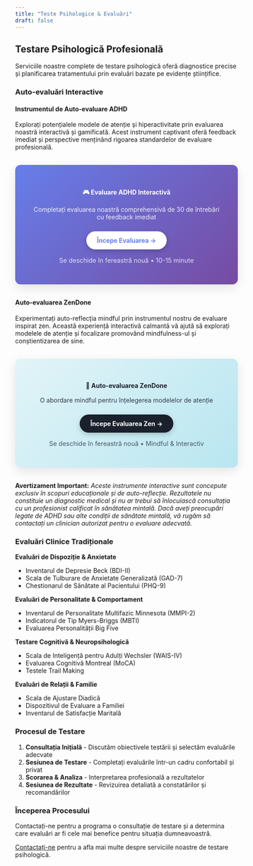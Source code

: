 ```yaml
---
title: "Teste Psihologice & Evaluări"
draft: false
---
```


## Testare Psihologică Profesională

Serviciile noastre complete de testare psihologică oferă diagnostice precise și planificarea tratamentului prin evaluări bazate pe evidențe științifice.

### Auto-evaluări Interactive

#### Instrumentul de Auto-evaluare ADHD
Explorați potențialele modele de atenție și hiperactivitate prin evaluarea noastră interactivă și gamificată. Acest instrument captivant oferă feedback imediat și perspective menținând rigoarea standardelor de evaluare profesională.

<div style="text-align: center; margin: 2rem 0; padding: 2rem; background: linear-gradient(135deg, #667eea 0%, #764ba2 100%); border-radius: 12px; box-shadow: 0 8px 24px rgba(0,0,0,0.1);">
    <h4 style="color: white; margin-bottom: 1rem;">🎮 Evaluare ADHD Interactivă</h4>
    <p style="color: rgba(255,255,255,0.9); margin-bottom: 1.5rem;">Completați evaluarea noastră comprehensivă de 30 de întrebări cu feedback imediat</p>
    <a href="/games/adhd-assessment-ro.html" target="_blank" style="display: inline-block; background: white; color: #667eea; padding: 12px 24px; border-radius: 25px; text-decoration: none; font-weight: bold; transition: transform 0.2s; box-shadow: 0 4px 12px rgba(0,0,0,0.2);">
        Începe Evaluarea →
    </a>
    <p style="color: rgba(255,255,255,0.8); font-size: 0.9rem; margin-top: 1rem;">Se deschide în fereastră nouă • 10-15 minute</p>
</div>

#### Auto-evaluarea ZenDone  
Experimentați auto-reflecția mindful prin instrumentul nostru de evaluare inspirat zen. Această experiență interactivă calmantă vă ajută să explorați modelele de atenție și focalizare promovând mindfulness-ul și conștientizarea de sine.

<div style="text-align: center; margin: 2rem 0; padding: 2rem; background: linear-gradient(135deg, #e2f4f8 0%, #b8e6f0 100%); border-radius: 12px; box-shadow: 0 8px 24px rgba(0,0,0,0.1);">
    <h4 style="color: #1a202c; margin-bottom: 1rem;">🧘 Auto-evaluarea ZenDone</h4>
    <p style="color: #2d3748; margin-bottom: 1.5rem;">O abordare mindful pentru înțelegerea modelelor de atenție</p>
    <a href="/games/adhd-game-9-ro.html" target="_blank" style="display: inline-block; background: #1a202c; color: white; padding: 12px 24px; border-radius: 25px; text-decoration: none; font-weight: bold; transition: transform 0.2s; box-shadow: 0 4px 12px rgba(0,0,0,0.2);">
        Începe Evaluarea Zen →
    </a>
    <p style="color: #4a5568; font-size: 0.9rem; margin-top: 1rem;">Se deschide în fereastră nouă • Mindful & Interactiv</p>
</div>

**Avertizament Important:** *Aceste instrumente interactive sunt concepute exclusiv în scopuri educaționale și de auto-reflecție. Rezultatele nu constituie un diagnostic medical și nu ar trebui să înlocuiască consultația cu un profesionist calificat în sănătatea mintală. Dacă aveți preocupări legate de ADHD sau alte condiții de sănătate mintală, vă rugăm să contactați un clinician autorizat pentru o evaluare adecvată.*

### Evaluări Clinice Tradiționale

**Evaluări de Dispoziție & Anxietate**
- Inventarul de Depresie Beck (BDI-II)
- Scala de Tulburare de Anxietate Generalizată (GAD-7)  
- Chestionarul de Sănătate al Pacientului (PHQ-9)

**Evaluări de Personalitate & Comportament**
- Inventarul de Personalitate Multifazic Minnesota (MMPI-2)
- Indicatorul de Tip Myers-Briggs (MBTI)
- Evaluarea Personalității Big Five

**Testare Cognitivă & Neuropsihologică**
- Scala de Inteligență pentru Adulți Wechsler (WAIS-IV)
- Evaluarea Cognitivă Montreal (MoCA)
- Testele Trail Making

**Evaluări de Relații & Familie**
- Scala de Ajustare Diadică
- Dispozitivul de Evaluare a Familiei
- Inventarul de Satisfacție Maritală

### Procesul de Testare

1. **Consultația Inițială** - Discutăm obiectivele testării și selectăm evaluările adecvate
2. **Sesiunea de Testare** - Completați evaluările într-un cadru confortabil și privat  
3. **Scorarea & Analiza** - Interpretarea profesională a rezultatelor
4. **Sesiunea de Rezultate** - Revizuirea detaliată a constatărilor și recomandărilor

### Începerea Procesului

Contactați-ne pentru a programa o consultație de testare și a determina care evaluări ar fi cele mai benefice pentru situația dumneavoastră.

[Contactați-ne](../contact/) pentru a afla mai multe despre serviciile noastre de testare psihologică.